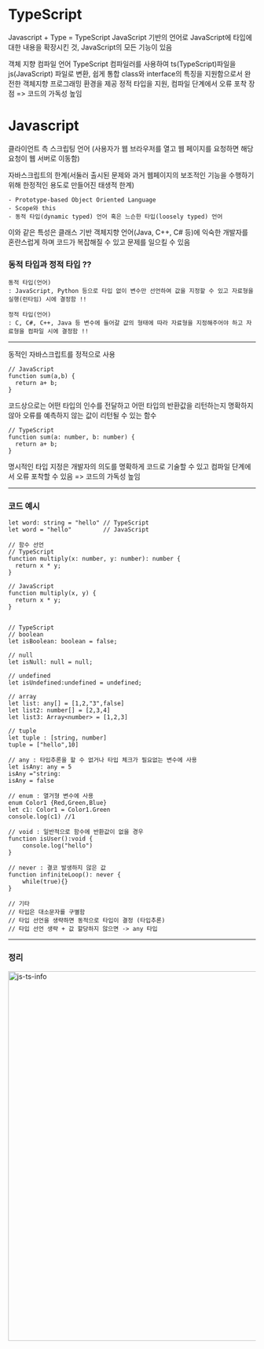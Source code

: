 # TypeScript

Javascript + Type = TypeScript
JavaScript 기반의 언어로 JavaScript에 타입에 대한 내용을 확장시킨 것, JavaScript의 모든 기능이 있음

객체 지향 컴파일 언어
TypeScript 컴파일러를 사용하여 ts(TypeScript)파일을 js(JavaScript) 파일로 변환, 쉽게 통합
class와 interface의 특징을 지원함으로서 완전한 객체지향 프로그래밍 환경을 제공
정적 타입을 지원, 컴파일 단계에서 오류 포착 장점 => 코드의 가독성 높임

# Javascript

클라이언트 측 스크립팅 언어 (사용자가 웹 브라우저를 열고 웹 페이지를 요청하면 해당 요청이 웹 서버로 이동함)

자바스크립트의 한계(서둘러 출시된 문제와 과거 웹페이지의 보조적인 기능을 수행하기 위해 한정적인 용도로 만들어진 태생적 한계)

```
- Prototype-based Object Oriented Language
- Scope와 this
- 동적 타입(dynamic typed) 언어 혹은 느슨한 타입(loosely typed) 언어
```

이와 같은 특성은 클래스 기반 객체지향 언어(Java, C++, C# 등)에 익숙한 개발자를 혼란스럽게 하며 코드가 복잡해질 수 있고 문제를 일으킬 수 있음

### 동적 타입과 정적 타입 ??

```
동적 타입(언어)
: JavaScript, Python 등으로 타입 없이 변수만 선언하여 값을 지정할 수 있고 자료형을 실행(런타임) 시에 결정함 !!

정적 타입(언어)
: C, C#, C++, Java 등 변수에 들어갈 값의 형태에 따라 자료형을 지정해주어야 하고 자료형을 컴파일 시에 결정함 !!
```

---

동적인 자바스크립트를 정적으로 사용

```
// JavaScript
function sum(a,b) {
  return a+ b;
}
```

코드상으로는 어떤 타입의 인수를 전달하고 어떤 타입의 반환값을 리턴하는지 명확하지 않아 오류를 예측하지 않는 값이 리턴될 수 있는 함수

```
// TypeScript
function sum(a: number, b: number) {
  return a+ b;
}
```

명시적인 타입 지정은 개발자의 의도를 명확하게 코드로 기술할 수 있고 컴파일 단계에서 오류 포착할 수 있음 => 코드의 가독성 높임

---

### 코드 예시

```
let word: string = "hello" // TypeScript
let word = "hello"         // JavaScript

// 함수 선언
// TypeScript
function multiply(x: number, y: number): number {
  return x * y;
}

// JavaScript
function multiply(x, y) {
  return x * y;
}


// TypeScript
// boolean
let isBoolean: boolean = false;

// null
let isNull: null = null;

// undefined
let isUndefined:undefined = undefined;

// array
let list: any[] = [1,2,"3",false]
let list2: number[] = [2,3,4]
let list3: Array<number> = [1,2,3]

// tuple
let tuple : [string, number]
tuple = ["hello",10]

// any : 타입추론을 할 수 없거나 타입 체크가 필요없는 변수에 사용
let isAny: any = 5
isAny ="string:
isAny = false

// enum : 열거형 변수에 사용
enum Color1 {Red,Green,Blue}
let c1: Color1 = Color1.Green
console.log(c1) //1

// void : 일반적으로 함수에 반환값이 없을 경우
function isUser():void {
	console.log("hello")
}

// never : 결코 발생하지 않은 값
function infiniteLoop(): never {
	while(true){}
}

// 기타
// 타입은 대소문자를 구별함
// 타입 선언을 생략하면 동적으로 타입이 결정 (타입추론)
// 타입 선언 생략 + 값 할당하지 않으면 -> any 타입

```

---

### 정리
<img width="751" alt="js-ts-info" src="https://user-images.githubusercontent.com/71997900/195474850-e98413aa-13d5-4a33-a2dd-677677401be4.png">



